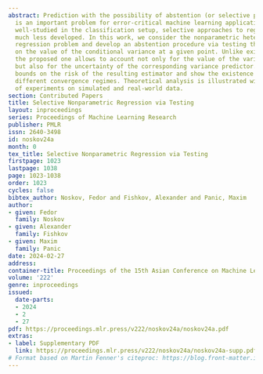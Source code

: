 ```yaml
---
abstract: Prediction with the possibility of abstention (or selective prediction)
  is an important problem for error-critical machine learning applications. While
  well-studied in the classification setup, selective approaches to regression are
  much less developed. In this work, we consider the nonparametric heteroskedastic
  regression problem and develop an abstention procedure via testing the hypothesis
  on the value of the conditional variance at a given point. Unlike existing methods,
  the proposed one allows to account not only for the value of the variance itself
  but also for the uncertainty of the corresponding variance predictor. We prove non-asymptotic
  bounds on the risk of the resulting estimator and show the existence of several
  different convergence regimes. Theoretical analysis is illustrated with a series
  of experiments on simulated and real-world data.
section: Contributed Papers
title: Selective Nonparametric Regression via Testing
layout: inproceedings
series: Proceedings of Machine Learning Research
publisher: PMLR
issn: 2640-3498
id: noskov24a
month: 0
tex_title: Selective Nonparametric Regression via Testing
firstpage: 1023
lastpage: 1038
page: 1023-1038
order: 1023
cycles: false
bibtex_author: Noskov, Fedor and Fishkov, Alexander and Panic, Maxim
author:
- given: Fedor
  family: Noskov
- given: Alexander
  family: Fishkov
- given: Maxim
  family: Panic
date: 2024-02-27
address:
container-title: Proceedings of the 15th Asian Conference on Machine Learning
volume: '222'
genre: inproceedings
issued:
  date-parts:
  - 2024
  - 2
  - 27
pdf: https://proceedings.mlr.press/v222/noskov24a/noskov24a.pdf
extras:
- label: Supplementary PDF
  link: https://proceedings.mlr.press/v222/noskov24a/noskov24a-supp.pdf
# Format based on Martin Fenner's citeproc: https://blog.front-matter.io/posts/citeproc-yaml-for-bibliographies/
---
```

